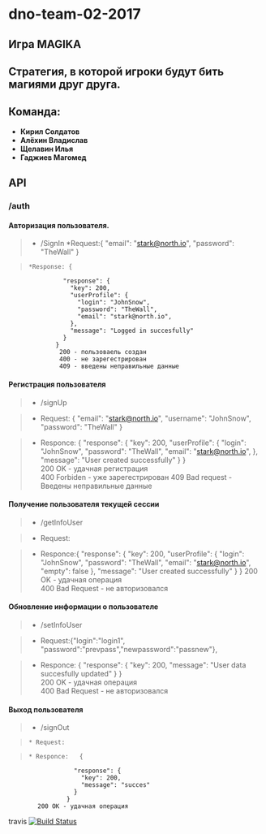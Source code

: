 # dno-team-02-2017
## Игра MAGIKA
## Стратегия, в которой игроки будут бить магиями друг друга. 
## Команда:
  * **Кирил Солдатов**
  * **Алёхин Владислав**
  * **Щелавин Илья**
  * **Гаджиев Магомед**

## API
###  /auth
#### Авторизация пользователя.
>* /SignIn
>     *Request:{ "email": "stark@north.io", "password": "TheWall" }

>     *Response: {
                   "response": {
                     "key": 200,
                     "userProfile": {
                       "login": "JohnSnow",
                       "password": "TheWall",
                       "email": "stark@north.io",
                     },
                     "message": "Logged in succesfully"
                   }
                 }
                  200 - пользоваель создан
                  400 - не зарегестрирован
                  409 - введены неправильные данные
		  
#### Регистрация пользователя  
>* /signUp

>    * Request: { "email": "stark@north.io", "username": "JohnSnow", "password": "TheWall" }

>    * Responce:
             {
               "response": {
                 "key": 200,
                 "userProfile": {
                   "login": "JohnSnow",
                   "password": "TheWall",
                   "email": "stark@north.io",
                 },
                 "message": "User created successfully"
               }
             }    
         200 OK - удачная регистрация  
         400 Forbiden - уже зарегестрирован
	     409 Bad request - Введены неправильные данные
#### Получение пользователя текущей сессии  
>* /getInfoUser

>    * Request: 
            
>    * Responce:{
                  "response": {
                    "key": 200,
                    "userProfile": {
                      "login": "JohnSnow",
                      "password": "TheWall",
                      "email": "stark@north.io",
                      "empty": false
                    },
                    "message": "User created successfully"
                  }
                }
             200 OK - удачная операция  
             400 Bad Request - не авторизовался 

#### Обновление информации о пользователе  
>* /setInfoUser

>    * Request:{"login":"login1", "password":"prevpass","newpassword":"passnew"},
	    
>    * Responce:
                  {
                    "response": {
                      "key": 200,
                      "message": "User data succesfully updated"
                    }
                  }         
                      200 OK - удачная операция  
                      400 Bad Request - не авторизовался
#### Выход пользователя  
>* /signOut

>     * Request: 

>     * Responce:	{
                      "response": {
                        "key": 200,
                        "message": "succes"
                      }
                    }
		   	200 OK - удачная операция  


travis
[![Build Status](https://travis-ci.org/magomedgadjiev/dno-team-02-2017.svg?branch=master)](https://travis-ci.org/magomedgadjiev/dno-team-02-2017)